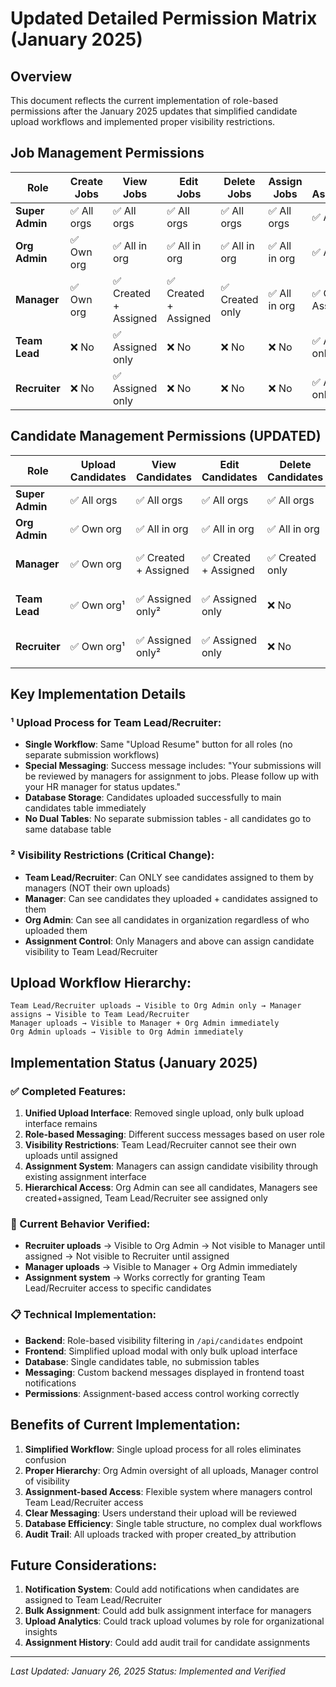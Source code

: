 # Updated Detailed Permission Matrix (January 2025)

## Overview
This document reflects the current implementation of role-based permissions after the January 2025 updates that simplified candidate upload workflows and implemented proper visibility restrictions.

## Job Management Permissions

| Role | Create Jobs | View Jobs | Edit Jobs | Delete Jobs | Assign Jobs | View Assignments |
|------|-------------|-----------|-----------|-------------|-------------|------------------|
| **Super Admin** | ✅ All orgs | ✅ All orgs | ✅ All orgs | ✅ All orgs | ✅ All orgs | ✅ All orgs |
| **Org Admin** | ✅ Own org | ✅ All in org | ✅ All in org | ✅ All in org | ✅ All in org | ✅ All in org |
| **Manager** | ✅ Own org | ✅ Created + Assigned | ✅ Created + Assigned | ✅ Created only | ✅ All in org | ✅ Created + Assigned |
| **Team Lead** | ❌ No | ✅ Assigned only | ❌ No | ❌ No | ❌ No | ✅ Assigned only |
| **Recruiter** | ❌ No | ✅ Assigned only | ❌ No | ❌ No | ❌ No | ✅ Assigned only |

## Candidate Management Permissions (UPDATED)

| Role | Upload Candidates | View Candidates | Edit Candidates | Delete Candidates | Assign Candidates | Schedule Interviews |
|------|-------------------|-----------------|-----------------|-------------------|-------------------|-------------------|
| **Super Admin** | ✅ All orgs | ✅ All orgs | ✅ All orgs | ✅ All orgs | ✅ All orgs | ✅ All orgs |
| **Org Admin** | ✅ Own org | ✅ All in org | ✅ All in org | ✅ All in org | ✅ All in org | ✅ All in org |
| **Manager** | ✅ Own org | ✅ Created + Assigned | ✅ Created + Assigned | ✅ Created only | ✅ All in org | ✅ Created + Assigned |
| **Team Lead** | ✅ Own org¹ | ✅ Assigned only² | ✅ Assigned only | ❌ No | ❌ No | ✅ Assigned only |
| **Recruiter** | ✅ Own org¹ | ✅ Assigned only² | ✅ Assigned only | ❌ No | ❌ No | ✅ Assigned only |

## Key Implementation Details

### ¹ Upload Process for Team Lead/Recruiter:
- **Single Workflow**: Same "Upload Resume" button for all roles (no separate submission workflows)
- **Special Messaging**: Success message includes: "Your submissions will be reviewed by managers for assignment to jobs. Please follow up with your HR manager for status updates."
- **Database Storage**: Candidates uploaded successfully to main candidates table immediately
- **No Dual Tables**: No separate submission tables - all candidates go to same database table

### ² Visibility Restrictions (Critical Change):
- **Team Lead/Recruiter**: Can ONLY see candidates assigned to them by managers (NOT their own uploads)
- **Manager**: Can see candidates they uploaded + candidates assigned to them
- **Org Admin**: Can see all candidates in organization regardless of who uploaded them
- **Assignment Control**: Only Managers and above can assign candidate visibility to Team Lead/Recruiter

## Upload Workflow Hierarchy:

```
Team Lead/Recruiter uploads → Visible to Org Admin only → Manager assigns → Visible to Team Lead/Recruiter
Manager uploads → Visible to Manager + Org Admin immediately
Org Admin uploads → Visible to Org Admin immediately
```

## Implementation Status (January 2025)

### ✅ Completed Features:
1. **Unified Upload Interface**: Removed single upload, only bulk upload interface remains
2. **Role-based Messaging**: Different success messages based on user role
3. **Visibility Restrictions**: Team Lead/Recruiter cannot see their own uploads until assigned
4. **Assignment System**: Managers can assign candidate visibility through existing assignment interface
5. **Hierarchical Access**: Org Admin can see all candidates, Managers see created+assigned, Team Lead/Recruiter see assigned only

### 🔄 Current Behavior Verified:
- **Recruiter uploads** → Visible to Org Admin → Not visible to Manager until assigned → Not visible to Recruiter until assigned
- **Manager uploads** → Visible to Manager + Org Admin immediately
- **Assignment system** → Works correctly for granting Team Lead/Recruiter access to specific candidates

### 📋 Technical Implementation:
- **Backend**: Role-based visibility filtering in `/api/candidates` endpoint
- **Frontend**: Simplified upload modal with only bulk upload interface
- **Database**: Single candidates table, no submission tables
- **Messaging**: Custom backend messages displayed in frontend toast notifications
- **Permissions**: Assignment-based access control working correctly

## Benefits of Current Implementation:

1. **Simplified Workflow**: Single upload process for all roles eliminates confusion
2. **Proper Hierarchy**: Org Admin oversight of all uploads, Manager control of visibility
3. **Assignment-based Access**: Flexible system where managers control Team Lead/Recruiter access
4. **Clear Messaging**: Users understand their upload will be reviewed
5. **Database Efficiency**: Single table structure, no complex dual workflows
6. **Audit Trail**: All uploads tracked with proper created_by attribution

## Future Considerations:

1. **Notification System**: Could add notifications when candidates are assigned to Team Lead/Recruiter
2. **Bulk Assignment**: Could add bulk assignment interface for managers
3. **Upload Analytics**: Could track upload volumes by role for organizational insights
4. **Assignment History**: Could add audit trail for candidate assignments

---

*Last Updated: January 26, 2025*
*Status: Implemented and Verified*
